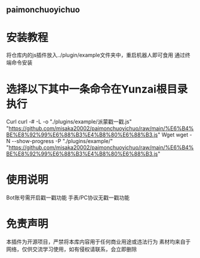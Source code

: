 ## paimonchuoyichuo

# 安装教程
将仓库内的js插件放入../plugin/example文件夹中，重启机器人即可食用
通过终端命令安装

# 选择以下其中一条命令在Yunzai根目录执行

Curl
curl -# -L -o "./plugins/example/派蒙戳一戳.js" "https://github.com/misaka20002/paimonchuoyichuo/raw/main/%E6%B4%BE%E8%92%99%E6%88%B3%E4%B8%80%E6%88%B3.js"
Wget
wget -N --show-progress -P "./plugins/example/" "https://github.com/misaka20002/paimonchuoyichuo/raw/main/%E6%B4%BE%E8%92%99%E6%88%B3%E4%B8%80%E6%88%B3.js"

# 使用说明
Bot账号需开启戳一戳功能
手表/PC协议无戳一戳功能

# 免责声明
本插件为开源项目，严禁将本库内容用于任何商业用途或违法行为
素材均来自于网络，仅供交流学习使用，如有侵权请联系，会立即删除
